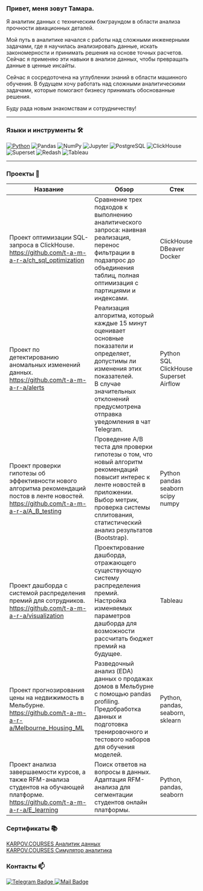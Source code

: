 ### Привет, меня зовут Тамара.


Я аналитик данных с техническим бэкграундом в области анализа прочности авиационных деталей.

Мой путь в аналитике начался с работы над сложными инженерными задачами, где я научилась анализировать данные, искать закономерности и принимать решения на основе точных расчетов. Сейчас я применяю эти навыки в анализе данных, чтобы превращать данные в ценные инсайты.

Сейчас я сосредоточена на углублении знаний в области машинного обучения. В будущем хочу работать над сложными аналитическими задачами, которые помогают бизнесу принимать обоснованные решения.


Буду рада новым знакомствам и сотрудничеству!


-----
### Языки и инструменты 🛠️
[![Python](https://img.shields.io/badge/Python-3776AB?logo=python&logoColor=white)](https://github.com/topics/python?q=user:t-a-m-a-r-a)
![Pandas](https://img.shields.io/badge/-Pandas-150458?style=flat-square&logo=pandas&logoColor=white)
![NumPy](https://img.shields.io/badge/-NumPy-013243?style=flat-square&logo=numpy&logoColor=white)
![Jupyter](https://img.shields.io/badge/-Jupyter-F37726?style=flat-square&logo=Jupyter&logoColor=white)
![PostgreSQL](https://img.shields.io/badge/-PostgreSQL-326690?style=flat-square&logo=PostgreSQL&logoColor=white)
![ClickHouse](https://img.shields.io/badge/-ClickHouse-151515?style=flat-square&logo=Clickhouse&logoColor=white)
![Superset](https://img.shields.io/badge/-Superset-151515?style=flat-square&logo=Superset&logoColor=white)
![Redash](https://img.shields.io/badge/-Redash-B7472A?style=flat-square&logo=Redash&logoColor=white)
![Tableau](https://img.shields.io/badge/-Tableau-E97627?style=flat-square&logo=Tableau&logoColor=white)

---
### Проекты 🚀
| Название                                                                                         | Обзор | Стек                                               |
|--------------------------------------------------------------------------------------------------|-------|----------------------------------------------------|
| Проект оптимизации SQL-запроса в ClickHouse. <br>https://github.com/t-a-m-a-r-a/ch_sql_optimization   |Сравнение трех подходов к выполнению аналитического запроса: наивная реализация, перенос фильтрации в подзапрос до объединения таблиц, полная оптимизация с партициями и индексами.| ClickHouse<br>DBeaver<br>Docker |
| Проект по детектированию аномальных изменений данных. <br>https://github.com/t-a-m-a-r-a/alerts   |Реализация алгоритма, который каждые 15 минут оценивает основные показатели и определяет, допустимы ли изменения этих показателей.<br>В случае значительных отклонений предусмотрена отправка уведомления в чат Telegram.       | Python<br>SQL<br>ClickHouse<br>Superset<br>Airflow |
| Проект проверки гипотезы об эффективности нового алгоритма рекомендаций постов в ленте новостей.<br>https://github.com/t-a-m-a-r-a/A_B_testing |Проведение A/B теста для проверки гипотезы о том, что новый алгоритм рекомендаций повысит интерес к ленте новостей в приложении.<br>Выбор метрик, проверка системы сплитования, статистический анализ результатов (Bootstrap).       | Python<br>pandas<br>seaborn<br>scipy<br>numpy                                           |
| Проект дашборда c системой распределения премий для сотрудников.<br>https://github.com/t-a-m-a-r-a/visualization                                |Проектирование дашборда, отражающего существующую систему распределения премий.<br>Настройка изменяемых параметров дашборда для возможности рассчитать бюджет премий на будущее.       | Tableau                                            |
| Проект прогнозирования цены на недвижимость в Мельбурне.<br>https://github.com/t-a-m-a-r-a/Melbourne_Housing_ML                                |Разведочный анализ (EDA) данных о продажах домов в Мельбурне с помощью pandas profiling.<br>Предобработка данных и подготовка тренировочного и тестового наборов для обучения моделей.       | Python, pandas, seaborn, sklearn                                            |
| Проект анализа завершаемости курсов, а также RFM-анализа студентов на обучающей платформе.<br>https://github.com/t-a-m-a-r-a/E_learning                                |Поиск ответов на вопросы в данных. <br>Адаптация RFM-анализа для сегментации студентов онлайн платформы.       | Python, pandas, seaborn                                            |



### Сертификаты 📚
 
<div id="badges" >
  <a href="KC_DA_Cert.pdf">
  KARPOV.COURSES Аналитик данных
  </a> 
</div>
  
<div id="badges" >
  <a href="KC_SimDA_cert.pdf">
  KARPOV.COURSES Симулятор аналитика
  </a> 
</div>

### Контакты 📫

<div id="badges">
  <a href="https://t.me/Tamara_Shashkina">
    <img src="https://img.shields.io/badge/Telegram-blue?style=for-the-badge&logo=telegram&logoColor=white" alt="Telegram Badge"/>
  </a>
  <a href="mailto:shashkinata@ya.ru">
    <img src="https://img.shields.io/badge/mail-orange?style=for-the-badge&logo=mail&logoColor=white" alt="Mail Badge"/></a>
</div>
 
